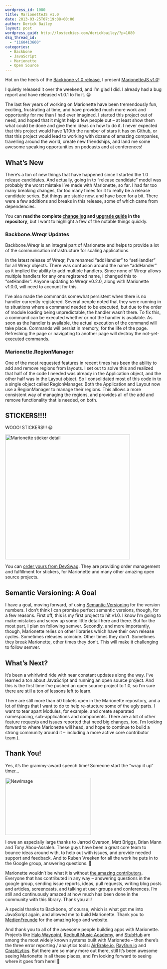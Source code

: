 ```yaml
---
wordpress_id: 1080
title: MarionetteJS v1.0
date: 2013-03-25T07:19:08+00:00
author: Derick Bailey
layout: post
wordpress_guid: http://lostechies.com/derickbailey/?p=1080
dsq_thread_id:
  - "1160413660"
categories:
  - Backbone
  - JavaScript
  - Marionette
  - Open Source
---
```

Hot on the heels of the [Backbone v1.0 release](http://ashkenas.com/backbonejs-1.0/), I present [MarionetteJS v1.0](http://marionettejs.com)!

I quietly released it over the weekend, and I&#8217;m glad I did. I already had a bug report and have released v1.0.1 to fix it. 😀

The last few years of working on Marionette have been tremendously fun, exciting, frustrating at time, and have provided much more work and opportunity for me than I had ever imagined. I started this project out of need, and hoped that it might help a few people out &#8211; at least show them what could be done and give them ideas on how to do it. I never expected that this project would have 1/10th the number of stars it has on Github, or that this project would lead to working with dozens of amazing companies, travelling around the world, create new friendships, and land me some awesome speaking opportunities on podcasts and at conferences! 

## What&#8217;s New

There&#8217;s a ton of new things that have happened since I started the 1.0 release candidates. And actually, going in to &#8220;release candidate&#8221; model was probably the worst mistake I&#8217;ve made with Marionette, so far. I had far too many breaking changes, far too many times for it to really be a release candidate series. But things are stable now, and have been for a bit. There were a few additions and breaks in this release, some of which came from dependencies.

You can **read the complete [change log](https://github.com/marionettejs/backbone.marionette/blob/master/changelog.md) and [upgrade guide](https://github.com/marionettejs/backbone.marionette/blob/master/upgradeGuide.md) in the repository**, but I want to highlight a few of the notable things quickly.

### Backbone.Wreqr Updates

Backbone.Wreqr is an integral part of Marionette and helps to provide a lot of the communication infrastructure for scaling applications. 

In the latest release of Wreqr, I&#8217;ve renamed &#8220;addHandler&#8221; to &#8220;setHandler&#8221; for all Wreqr objects. There was confusion around the name &#8220;addHander&#8221; as it implied the ability to add multiple handlers. Since none of Wreqr allows multiple handlers for any one registered name, I changed this to &#8220;setHandler&#8221;. Anyone updating to Wreqr v0.2.0, along with Marionette v1.0.0, will need to account for this.

I&#8217;ve also made the commands somewhat persistent when there is no handler currently registered. Several people noted that they were running in to situations where a command needed to be executed, but due to the order of module loading being unpredictable, the handler wasn&#8217;t there. To fix this, a command can be executed whether or not the handler is available. As soon as the handler is available, the actual execution of the command will take place. Commands will persist in memory, for the life of the page. Refreshing the page or navigating to another page will destroy the not-yet-executed commands.

### Marionette.RegionManager

One of the most requested features in recent times has been the ability to add and remove regions from layouts. I set out to solve this and realized that half of the code I needed was already in the Application object, and the other half was in the Layout object. So I consolidated most of this code in to a single object called RegionManager. Both the Application and Layout now use a RegionManager to manage their regions. This allows a more consistent way of managing the regions, and provides all of the add and remove functionality that is needed, on both.

## STICKERS!!!!

WOOO! STICKERS!!! 😀

 [<img title="marionette-sticker-detail.jpg" src="http://lostechies.com/derickbailey/files/2013/03/marionette-sticker-detail.jpg" alt="Marionette sticker detail" width="400" height="400" border="0" />](http://www.devswag.com/products/marionette-stickers-4)

You can [order yours from DevSwag](http://www.devswag.com/products/marionette-stickers-4). They are providing order management and fulfillment for stickers, for Marionette and many other amazing open source projects.

## Semantic Versioning: A Goal

I have a goal, moving forward, of using [Semantic Versioning](http://semver.org) for the version numbers. I don&#8217;t think I can promise perfect semantic versions, though, for a few reasons. First off, this is my first project to hit v1.0. I know I&#8217;m going to make mistakes and screw up some little detail here and there. But for the most part, I plan on following semver. Secondly, and more importantly, though, Marionette relies on other libraries which have their own release cycles. Sometimes releases coincide. Other times they don&#8217;t. Sometimes they break Marionette, other times they don&#8217;t. This will make it challenging to follow semver.

## What&#8217;s Next?

It&#8217;s been a whirlwind ride with near constant updates along the way. I&#8217;ve learned a ton about JavaScript and running an open source project. And this is the first time I&#8217;ve pushed an open source project to 1.0, so I&#8217;m sure there are still a ton of lessons left to learn.

There are still more than 50 tickets open in the Marionette repository, and a lot of things that I want to do to help re-stucture some of the ugly parts. I want to tear apart Modules, for example, and create separated namespacing, sub-applications and components. There are a lot of other feature requests and issues reported that need big changes, too. I&#8217;m looking forward to where Marionette will head, and hope to continue to build a strong community around it &#8211; including a more active core contributor team.).

## Thank You!

Yes, it&#8217;s the grammy-award speech time! Someone start the &#8220;wrap it up&#8221; timer&#8230;

<img title="NewImage.png" src="http://lostechies.com/derickbailey/files/2013/03/NewImage.png" alt="NewImage" width="275" height="183" border="0" />

I owe an especially large thanks to Jarrod Overson, Matt Briggs, Brian Mann and Tony Abou-Assaleh. These guys have been a great core team to bounce ideas around with, to help out with issues, and provide needed support and feedback. And to Ruben Vreeken for all the work he puts in to the Google group, answering questions. 🙂

Marionette wouldn&#8217;t be what it is without [the amazing contributors](https://github.com/marionettejs/backbone.marionette/contributors). Everyone that has contributed in any way &#8211; answering questions in the google group, sending issue reports, ideas, pull requests, writing blog posts and articles, screencasts, and talking at user groups and conferences. I&#8217;m still and continuously amazed at how much has been done in the community with this library. Thank you all!

A special thanks to Backbone, of course, which is what got me into JavaScript again, and allowed me to build Marionette. Thank you to [MedienFreunde](http://medienfreunde.com/) for the amazing logo and website.

And thank you to all of the awesome people building apps with Marionette. Projects like [Halo Waypoint](http://app.halowaypoint.com), [Redbull Music Academy](http://www.redbullmusicacademy.com/), and [StubHub](http://www.stubhub.com/) are among the most widely known systems built with Marionette &#8211; then there&#8217;s the three error reporting / analytics tools: [AirBrake.io](http://airbrake.io/), [RayGun.io](http://raygun.io/) and [CrashLytics](http://crashlytics.com/). But there are so many more out there, still It&#8217;s been awesome seeing Marionette in all these places, and I&#8217;m looking forward to seeing where it goes from here! 🙂